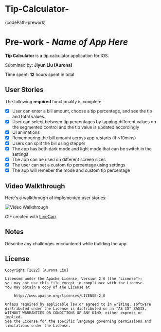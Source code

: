 # Tip-Calculator-
(codePath-prework)
# Pre-work - *Name of App Here*

**Tip Calculator** is a tip calculator application for iOS.

Submitted by: **Jiyun Liu (Aurona)**

Time spent: **12** hours spent in total

## User Stories

The following **required** functionality is complete:

* [X] User can enter a bill amount, choose a tip percentage, and see the tip and total values.
* [X] User can select between tip percentages by tapping different values on the segmented control and the tip value is updated accordingly
* [X] UI animations
* [X] Remembering the bill amount across app restarts (if <10mins)
* [X] Users can split the bill using stepper
* [X] The app has both dark mode and light mode that can be switch in the settings
* [X] The app can be used on different screen sizes
* [X] The user can set a custom tip percentage using settings 
* [X] The app will remeber the mode and custom tip percentage

## Video Walkthrough

Here's a walkthrough of implemented user stories:

<img src='!https://user-images.githubusercontent.com/97556484/183237732-a3f85a7f-925e-4dfa-965d-0902c121bc99.gif' title='Video Walkthrough' width='' alt='Video Walkthrough' />

GIF created with [LiceCap](http://www.cockos.com/licecap/).

## Notes

Describe any challenges encountered while building the app.

## License

    Copyright [2022] [Aurona Liu]

    Licensed under the Apache License, Version 2.0 (the "License");
    you may not use this file except in compliance with the License.
    You may obtain a copy of the License at

        http://www.apache.org/licenses/LICENSE-2.0

    Unless required by applicable law or agreed to in writing, software
    distributed under the License is distributed on an "AS IS" BASIS,
    WITHOUT WARRANTIES OR CONDITIONS OF ANY KIND, either express or implied.
    See the License for the specific language governing permissions and
    limitations under the License.
